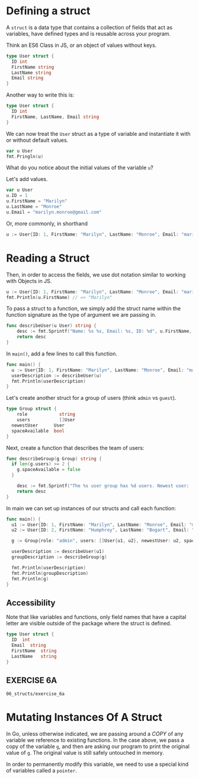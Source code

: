 # Defining a struct

A `struct` is a data type that contains a collection of fields that act as variables, have defined types and is reusable across your program.

Think an ES6 Class in JS, or an object of values without keys.

```go
type User struct {
  ID int
  FirstName string
  LastName string
  Email string
}
```

Another way to write this is:

```go
type User struct {
  ID int
  FirstName, LastName, Email string
}
```

We can now treat the `User` struct as a type of variable and instantiate it with or without default values.

```go
var u User
fmt.Pringln(u)
```

What do you notice about the initial values of the variable `u`?

Let's add values.

```go
var u User
u.ID = 1
u.FirstName = "Marilyn"
u.LastName = "Monroe"
u.Email = "marilyn.monroe@gmail.com"
```

Or, more commonly, in shorthand

```go
u := User{ID: 1, FirstName: "Marilyn", LastName: "Monroe", Email: "marilyn.monroe@gmail.com"}
```


# Reading a Struct

Then, in order to access the fields, we use dot notation similar to working with
Objects in JS.

```go
u := User{ID: 1, FirstName: "Marilyn", LastName: "Monroe", Email: "marilyn.monroe@gmail.com"}
fmt.Println(u.FirstName) // => "Marilyn"
```

To pass a struct to a function, we simply add the struct name within the
function signature as the type of argument we are passing in.

```go
func describeUser(u User) string {
	desc := fmt.Sprintf("Name: %s %s, Email: %s, ID: %d", u.FirstName, u.LastName, u.Email, u.ID)
	return desc
}
```

In `main()`, add a few lines to call this function.

```go
func main() {
  u := User{ID: 1, FirstName: "Marilyn", LastName: "Monroe", Email: "marilyn.monroe@gmail.com"}
  userDescription := describeUser(u)
  fmt.Println(userDescription)
}
```

Let's create another struct for a group of users (think `admin` vs `guest`).

```go
type Group struct {
	role            string
	users           []User
  newestUser      User
  spaceAvailable  bool
}
```

Next, create a function that describes the team of users:

```go
func describeGroup(g Group) string {
  if len(g.users) >= 2 {
    g.spaceAvailable = false
  }

	desc := fmt.Sprintf("The %s user group has %d users. Newest user:  %s, Accepting New Users:  %t", g.role, len(g.users), g.newestUser.FirstName, g.spaceAvailable)
	return desc
}
```

In main we can set up instances of our structs and call each function:

```go
func main() {
  u1 := User{ID: 1, FirstName: "Marilyn", LastName: "Monroe", Email: "marilyn.monroe@gmail.com"}
  u2 := User{ID: 2, FirstName: "Humphrey", LastName: "Bogart", Email: "humphrey.bogart@gmail.com"}

  g := Group{role: "admin", users: []User{u1, u2}, newestUser: u2, spaceAvailable: true}

  userDescription := describeUser(u1)
  groupDescription := describeGroup(g)

  fmt.Println(userDescription)
  fmt.Println(groupDescription)
  fmt.Println(g)
}
```

## Accessibility

Note that like variables and functions, only field names that have a capital
letter are visible outside of the package where the struct is defined.

```go
type User struct {
  ID  int
  Email  string
  FirstName  string
  LastName   string
}
```

## EXERCISE 6A
`06_structs/exercise_6a`


# Mutating Instances Of A Struct

In Go, unless otherwise indicated, we are passing around a _COPY_ of any variable we reference to existing functions. In the case above, we pass a copy of the variable `g`, and then are asking our program to print the original value of `g`. The original value is still safely untouched in memory.

In order to permanently modify this variable, we need to use a special kind of variables called a `pointer`.